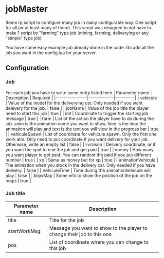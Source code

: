 # jobMaster
Redm rp script to configure many job in many configurable way. One script for all (or at least many of them).
This script was designed to not have to make 1 script by "farming" type job (mining, farming, deliverying or any "simple" type job)

You have some easy example job already done in the code. Go add all the job you want in the config.lua for your server.

## Configuration

### Job
For each job you have to write some entry listed here
| Parameter name | Description | Required | 
|----------------|-------------|----------|
| vehicule | Value of the model for the deliverying car. Only needed if you want delevery for the job. | false |
| jobName | Value of the job title the player need to start this job | true |
| init | Coordinate to trigger the starting job message | true |
| farm | List of the action the player have to do during the job. anim is the animation name you want to show, time is the time the animation will play and text is the text you will view in the progress bar | true |
| vehiculeSpawn | List of coordinate for vehicule spawn. Only the first one work atm. Only need to put coordinate if you want delivery for your job. Otherwise, write an empty list | false |
| livraison | Delivery coordinate, or if you want the spot to end the job and get paid | true |
| money | How many you want player to get paid. You can random the paid if you put different number | true |
| xp | Same as money but for xp | true |
| animationVehicule | The animation when you stock in the delivery car. Only needed if you have delivery. | false |
| VehiculeTime | Time during the animationVehicule will play | false |
| blipsMap | Some info to show the position of the job on the maps | true |

### Job title
| Parameter name | Description |
|----------------|-------------|
| title | Title for the job |
| startWorkMsg | Message you want to show to the player to change their job to this one |
| pos | List of coordinate where you can change to this job |
